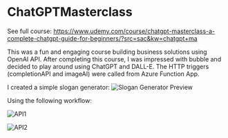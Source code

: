 # ChatGPTMasterclass

See full course: https://www.udemy.com/course/chatgpt-masterclass-a-complete-chatgpt-guide-for-beginners/?src=sac&kw=chatgpt+ma

This was a fun and engaging course building business solutions using OpenAI API. After completing this course, I was impressed with bubble and decided to play around using ChatGPT and DALL-E. The HTTP triggers (completionAPI and imageAI) were called from Azure Function App.

I created a simple slogan generator:
![Slogan Generator Preview](https://user-images.githubusercontent.com/55467236/226379405-b3e09d45-9109-4ec3-8da9-2052fc53b71d.jpg)

Using the following workflow:

![API1](https://user-images.githubusercontent.com/55467236/226380478-29d4ece1-c4ea-4bc8-8081-2f0a7c010d75.jpg)

![API2](https://user-images.githubusercontent.com/55467236/226380537-ab349a17-bf8b-4f0b-b7d6-176144f6ef63.jpg)



